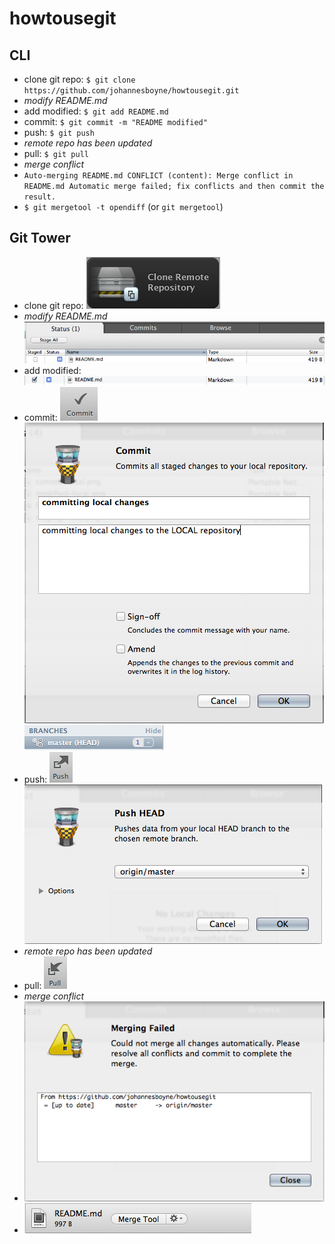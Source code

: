 howtousegit
===========

## CLI

* clone git repo: `$ git clone https://github.com/johannesboyne/howtousegit.git`
* *modify README.md*
* add modified: `$ git add README.md`
* commit: `$ git commit -m "README modified"`
* push: `$ git push`
* *remote repo has been updated*
* pull: `$ git pull`
* *merge conflict*
* `Auto-merging README.md
CONFLICT (content): Merge conflict in README.md
Automatic merge failed; fix conflicts and then commit the result.`
* `$ git mergetool -t opendiff` (or `git mergetool`)


## Git Tower

* clone git repo: ![Tower: clone repo](clone-remote-repo.png)
* *modify README.md* ![Tower: modified](modified-local.png)
* add modified: ![Tower: staging modified](staging-local.png)
* commit: ![Tower: commit staged](commit-local.png) ![Tower: commit staged](commit-local2.png) ![Tower: local-ahead now](local-ahead.png)
* push: ![Tower: push button](push-btn.png) ![Tower: push info](push-info.png)
* *remote repo has been updated*
* pull: ![Tower: git pull](git-pull.png)
* *merge conflict*
* ![Tower: merge conflict](merge-fail.png)
* ![Tower: open merge tool](open-merge-tool.png)